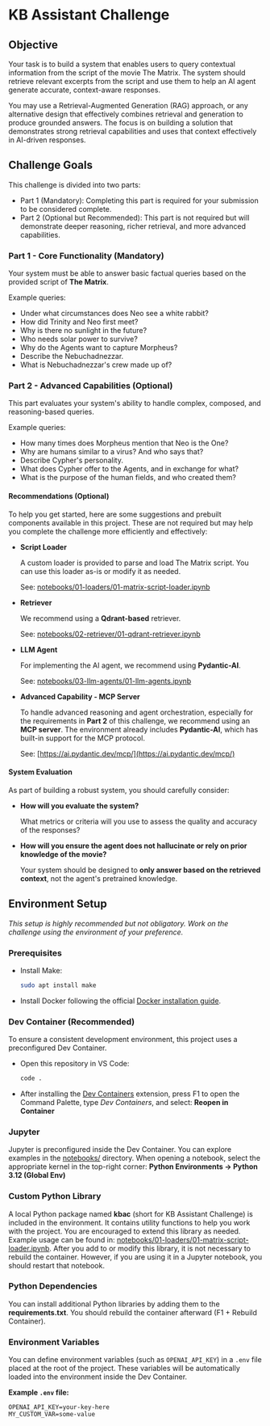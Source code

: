# KB Assistant Challenge

## Objective

Your task is to build a system that enables users to query contextual information from the script of the movie The Matrix. The system should retrieve relevant excerpts from the script and use them to help an AI agent generate accurate, context-aware responses.

You may use a Retrieval-Augmented Generation (RAG) approach, or any alternative design that effectively combines retrieval and generation to produce grounded answers. The focus is on building a solution that demonstrates strong retrieval capabilities and uses that context effectively in AI-driven responses.

## Challenge Goals

This challenge is divided into two parts:

-   Part 1 (Mandatory): Completing this part is required for your submission to be considered complete.
-   Part 2 (Optional but Recommended): This part is not required but will demonstrate deeper reasoning, richer retrieval, and more advanced capabilities.

### Part 1 - Core Functionality (Mandatory)

Your system must be able to answer basic factual queries based on the provided script of **The Matrix**.

Example queries:

-   Under what circumstances does Neo see a white rabbit?
-   How did Trinity and Neo first meet?
-   Why is there no sunlight in the future?
-   Who needs solar power to survive?
-   Why do the Agents want to capture Morpheus?
-   Describe the Nebuchadnezzar.
-   What is Nebuchadnezzar's crew made up of?

### Part 2 - Advanced Capabilities (Optional)

This part evaluates your system's ability to handle complex, composed, and reasoning-based queries.

Example queries:

-   How many times does Morpheus mention that Neo is the One?
-   Why are humans similar to a virus? And who says that?
-   Describe Cypher's personality.
-   What does Cypher offer to the Agents, and in exchange for what?
-   What is the purpose of the human fields, and who created them?

#### Recommendations (Optional)

To help you get started, here are some suggestions and prebuilt components available in this project. These are not required but may help you complete the challenge more efficiently and effectively:

-   **Script Loader**

    A custom loader is provided to parse and load The Matrix script. You can use this loader as-is or modify it as needed.

    See: [notebooks/01-loaders/01-matrix-script-loader.ipynb](notebooks/01-loaders/01-matrix-script-loader.ipynb)

-   **Retriever**

    We recommend using a **Qdrant-based** retriever.

    See: [notebooks/02-retriever/01-qdrant-retriever.ipynb](notebooks/02-retriever/01-qdrant-retriever.ipynb)

-   **LLM Agent**

    For implementing the AI agent, we recommend using **Pydantic-AI**.

    See: [notebooks/03-llm-agents/01-llm-agents.ipynb](notebooks/03-llm-agents/01-llm-agents.ipynb)

-   **Advanced Capability - MCP Server**

    To handle advanced reasoning and agent orchestration, especially for the requirements in **Part 2** of this challenge, we recommend using an **MCP server**. The environment already includes **Pydantic-AI**, which has built-in support for the MCP protocol.

    See: [https://ai.pydantic.dev/mcp/](https://ai.pydantic.dev/mcp/)

#### System Evaluation

As part of building a robust system, you should carefully consider:

-   **How will you evaluate the system?**

    What metrics or criteria will you use to assess the quality and accuracy of the responses?

-   **How will you ensure the agent does not hallucinate or rely on prior knowledge of the movie?**

    Your system should be designed to **only answer based on the retrieved context**, not the agent's pretrained knowledge.

## Environment Setup

_This setup is highly recommended but not obligatory. Work on the challenge using the environment of your preference._

### Prerequisites

-   Install Make:

    ```bash
    sudo apt install make
    ```

-   Install Docker following the official [Docker installation guide](https://docs.docker.com/engine/install/ubuntu/).

### Dev Container (Recommended)

To ensure a consistent development environment, this project uses a preconfigured Dev Container.

-   Open this repository in VS Code:
    ```bash
    code .
    ```
-   After installing the [Dev Containers](https://marketplace.visualstudio.com/items?itemName=ms-vscode-remote.remote-containers) extension, press F1 to open the Command Palette, type _Dev Containers_, and select: **Reopen in Container**

### Jupyter

Jupyter is preconfigured inside the Dev Container.
You can explore examples in the [notebooks/](notebooks/) directory.
When opening a notebook, select the appropriate kernel in the top-right corner: **Python Environments -> Python 3.12 (Global Env)**

### Custom Python Library

A local Python package named **kbac** (short for KB Assistant Challenge) is included in the environment. It contains utility functions to help you work with the project. You are encouraged to extend this library as needed. Example usage can be found in: [notebooks/01-loaders/01-matrix-script-loader.ipynb](notebooks/01-loaders/01-matrix-script-loader.ipynb). After you add to or modify this library, it is not necessary to rebuild the container. However, if you are using it in a Jupyter notebook, you should restart that notebook.

### Python Dependencies

You can install additional Python libraries by adding them to the **requirements.txt**. You should rebuild the container afterward (F1 + Rebuild Container).

### Environment Variables

You can define environment variables (such as `OPENAI_API_KEY`) in a `.env` file placed at the root of the project. These variables will be automatically loaded into the environment inside the Dev Container.

**Example `.env` file:**

```env
OPENAI_API_KEY=your-key-here
MY_CUSTOM_VAR=some-value
```

